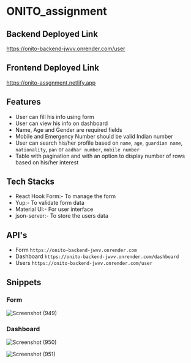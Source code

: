 # ONITO_assignment

## Backend Deployed Link

https://onito-backend-jwvv.onrender.com/user

## Frontend Deployed Link

https://onito-assgnment.netlify.app

## Features

- User can fill his info using form
- User can view his info on dashboard
- Name, Age and Gender are required fields
- Mobile and Emergency Number should be valid Indian number
- User can search his/her profile based on `name`, `age`, `guardian name`, `nationality`, `pan` or `aadhar number`, `mobile number`
- Table with pagination and with an option to display number of rows based on his/her interest

## Tech Stacks

- React Hook Form:- To manage the form
- Yup:- To validate form data
- Material UI:- For user interface
- json-server:- To store the users data

## API's

- Form `https://onito-backend-jwvv.onrender.com`
- Dashboard `https://onito-backend-jwvv.onrender.com/dashboard`
- Users `https://onito-backend-jwvv.onrender.com/user`

## Snippets

### Form
![Screenshot (949)](https://user-images.githubusercontent.com/69896733/236214116-dc98f89b-b141-4c5c-9703-22b43fc8216b.png)

### Dashboard
![Screenshot (950)](https://user-images.githubusercontent.com/69896733/236214192-03814520-5b5d-41ac-98e3-15807686af45.png)

![Screenshot (951)](https://user-images.githubusercontent.com/69896733/236214217-c4c7d31b-0dd9-4adf-9686-34404f41cd3e.png)

